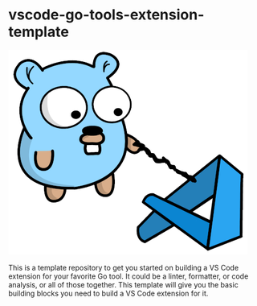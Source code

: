 # vscode-go-tools-extension-template

![do something](poke.png "Poke")

This is a template repository to get you started on building a VS Code extension for your favorite Go tool. It could be a linter, formatter, or code analysis, or all of those together. This template will give you the basic building blocks you need to build a VS Code extension for it.
